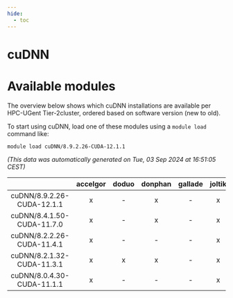 ```yaml
---
hide:
  - toc
---
```


cuDNN
=====

# Available modules


The overview below shows which cuDNN installations are available per HPC-UGent Tier-2cluster, ordered based on software version (new to old).

To start using cuDNN, load one of these modules using a `module load` command like:

```shell
module load cuDNN/8.9.2.26-CUDA-12.1.1
```

*(This data was automatically generated on Tue, 03 Sep 2024 at 16:51:05 CEST)*  

| |accelgor|doduo|donphan|gallade|joltik|shinx|skitty|
| :---: | :---: | :---: | :---: | :---: | :---: | :---: | :---: |
|cuDNN/8.9.2.26-CUDA-12.1.1|x|-|x|-|x|-|-|
|cuDNN/8.4.1.50-CUDA-11.7.0|x|-|x|-|x|-|-|
|cuDNN/8.2.2.26-CUDA-11.4.1|x|-|-|-|x|-|-|
|cuDNN/8.2.1.32-CUDA-11.3.1|x|x|x|-|x|-|x|
|cuDNN/8.0.4.30-CUDA-11.1.1|x|-|-|-|x|-|x|
